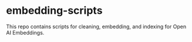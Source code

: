 # embedding-scripts
This repo contains scripts for cleaning, embedding, and indexing for Open AI Embeddings.